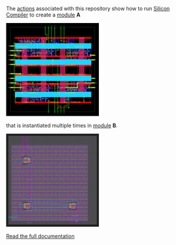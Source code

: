 The [actions](https://github.com/philiprbrenan/siliconCompiler_modAInModB/actions)
associated with this repository show how to run [Silicon Compiler](https://docs.siliconcompiler.com/en/latest/index.html) to create
a [module](https://en.wikipedia.org/wiki/Modular_programming) **A**

<img src="doc/source/_images/A.png" width="50%">

that is instantiated multiple times in [module](https://en.wikipedia.org/wiki/Modular_programming) **B**.

<img src="doc/source/_images/B.png" width="50%">

[Read the full documentation](https://siliconcompiler-modainmodb.readthedocs.io/en/latest/)

